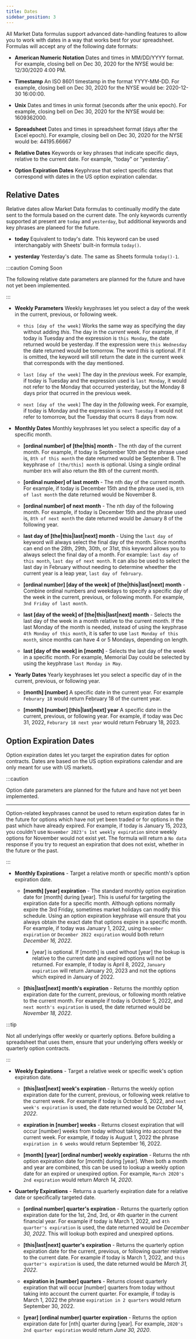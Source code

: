 ```yaml
---
title: Dates
sidebar_position: 3
---
```


All Market Data formulas support advanced date-handling features to allow you to work with dates in a way that works best for your spreadsheet. Formulas will accept any of the following date formats:

- **American Numeric Notation** Dates and times in MM/DD/YYYY format. For example, closing bell on Dec 30, 2020 for the NYSE would be: 12/30/2020 4:00 PM.

- **Timestamp** An ISO 8601 timestamp in the format YYYY-MM-DD. For example, closing bell on Dec 30, 2020 for the NYSE would be: 2020-12-30 16:00:00.

- **Unix** Dates and times in unix format (seconds after the unix epoch). For example, closing bell on Dec 30, 2020 for the NYSE would be: 1609362000.

- **Spreadsheet** Dates and times in spreadsheet format (days after the Excel epoch). For example, closing bell on Dec 30, 2020 for the NYSE would be: 44195.66667

- **Relative Dates** Keywords or key phrases that indicate specific days, relative to the current date. For example, "today" or "yesterday".

- **Option Expiration Dates** Keyphrase that select specific dates that correspond with dates in the US option expiration calendar.


## Relative Dates

Relative dates allow Market Data formulas to continually modify the date sent to the formula based on the current date. The only keywords currently supported at present are `today` and `yesterday`, but additional keywords and key phrases are planeed for the future.

- **today** Equivalent to today's date. This keyword can be used interchangably with Sheets' built-in formula `today()`.

- **yesterday** Yesterday's date. The same as Sheets formula `today()-1`.

:::caution Coming Soon

The following relative date parameters are planned for the future and have not yet been implemented.

:::

- **Weekly Parameters** Weekly keyphrases let you select a day of the week in the current, previous, or following week.

  - `this [day of the week]` Works the same way as specifying the day without adding _this_. The day in the _current_ week. For example, if today is Tuesday and the expression is `this Monday`, the date returned would be yesterday. If the expression were `this Wednesday` the date returned would be tomorrow. The word _this_ is optional. If it is omitted, the keyword will still return the date in the current week that corresponds with the day mentioned.

  - `last [day of the week]` The day in the _previous_ week. For example, if today is Tuesday and the expression used is `last Monday`, it would not refer to the Monday that occurred yesterday, but the Monday 8 days prior that ocurred in the previous week.

  - `next [day of the week]` The day in the _following_ week. For example, if today is Monday and the expression is `next Tuesday` it would not refer to tomorrow, but the Tuesday that ocurrs 8 days from now.

- **Monthly Dates** Monthly keyphrases let you select a specific day of a specific month.

  - **[ordinal number] of [the|this] month** - The nth day of the current month. For example, if today is September 10th and the phrase used is, `8th of this month` the date returned would be September 8. The keyphrase `of [the/this] month` is optional. Using a single ordinal number `8th` will also return the 8th of the current month.

  - **[ordinal number] of last month** - The nth day of the current month. For example, if today is December 15th and the phrase used is, `8th of last month` the date returned would be November 8.

  - **[ordinal number] of next month** - The nth day of the following month. For example, if today is December 15th and the phrase used is, `8th of next month` the date returned would be January 8 of the following year.

  - **last day of [the|this|last|next] month** - Using the `last day of` keyword will always select the final day of the month. Since months can end on the 28th, 29th, 30th, or 31st, this keyword allows you to always select the final day of a month. For example: `last day of this month`, `last day of next month`. It can also be used to select the last day in February without needing to determine wheether the current year is a leap year, `last day of february`.

  - **[ordinal number] [day of the week] of [the|this|last|next] month** - Combine ordinal numbers and weekdays to specify a specific day of the week in the current, previous, or following month. For example, ``3nd Friday of last month``.

  - **last [day of the week] of [the|this|last|next] month** - Selects the last day of the week in a month relative to the current month. If the last Monday of the month is needed, instead of using the keyphrase `4th Monday of this month`, it is safer to use `last Monday of this month`, since months can have 4 or 5 Mondays, depending on length. 

  - **last [day of the week] in [month]** - Selects the last day of the week in a specific month. For example, Memorial Day could be selected by using the keyphrase `last Monday in May`.

- **Yearly Dates** Yearly keyphrases let you select a specific day of in the current, previous, or following year.

  - **[month] [number]** A specific date in the current year. For example `Feburary 18` would return February 18 of the current year.

  - **[month] [number] [this|last|next] year** A specific date in the current, previous, or following year. For example, if today was Dec 31, 2022, `Feburary 18 next year` would return February 18, 2023.

## Option Expiration Dates

Option expiration dates let you target the expiration dates for option contracts. Dates are based on the US option expirations calendar and are only meant for use with US markets.

:::caution

Option date parameters are planned for the future and have not yet been implemented.

---

Option-related keyphrases cannot be used to return expiration dates far in the future for options which have not yet been traded or for options in the past which have already expired. For example, if today is January 15, 2023, you couldn't use `November 2023's 1st weekly expiration` since weekly options for November would not exist yet. The formula will return a `No data` response if you try to request an expiration that does not exist, whether in the future or the past.

:::

- **Monthly Expirations** - Target a relative month or specific month's option expiration date.

  - **[month] [year] expiration** - The standard monthly option expiration date for [month] during [year]. This is useful for targeting the expiration date for a specific month. Although options normally expire the 3rd Friday, sometimes market holidays can modify this schedule. Using an option expiration keyphrase will ensure that you always obtain the exact date that options expire in a specific month. For example, if today was January 1, 2022, using `December expiration` or `December 2022 expiration` would both return _December 16, 2022_. 

    - [year] is optional. If [month] is used without [year] the lookup is relative to the current date and expired options will not be returned. For example, if today is April 8, 2022, `January expiration` will return January 20, 2023 and not the options which expired in January of 2022.

  - **[this|last|next] month's expiration** - Returns the monthly option expiration date for the current, previous, or following month relative to the current month. For example if today is October 5, 2022, and `next month's expiration` is used, the date returned would be _November 18, 2022_.

:::tip

Not all underlyings offer weekly or quarterly options. Before building a spreadsheet that uses them, ensure that your underlying offers weekly or quarterly option contracts.

:::

- **Weekly Expirations** - Target a relative week or specific week's option expiration date.

  - **[this|last|next] week's expiration** - Returns the weekly option expiration date for the current, previous, or following week relative to the current week. For example if today is October 5, 2022, and `next week's expiration` is used, the date returned would be _October 14, 2022_.

  - **expiration in [number] weeks** - Returns closest expiration that will occur [number] weeks from today without taking into account the current week. For example, if today is August 1, 2022 the phrase `expiration in 6 weeks` would return September 16, 2022.

  - **[month] [year] [ordinal number] weekly expiration** - Returns the nth option expiration date for [month] during [year]. When both a month and year are combined, this can be used to lookup a weekly option date for an expired or unexpired option. For example, `March 2020's 2nd expiration` would return _March 14, 2020_.

- **Quarterly Expirations** - Returns a quarterly expiration date for a relative date or specifically targeted date.

  - **[ordinal number] quarter's expiration** - Returns the quarterly option expiration date for the 1st, 2nd, 3rd, or 4th quarter in the current financial year. For example if today is March 1, 2022, and `4th quarter's expiration` is used, the date returned would be _December 30, 2022_. This will lookup both expired and unexpired options.

  - **[this|last|next] quarter's expiration** - Returns the quarterly option expiration date for the current, previous, or following quarter relative to the current date. For example if today is March 1, 2022, and `this quarter's expiration` is used, the date returned would be _March 31, 2022_.

  - **expiration in [number] quarters** - Returns closest quarterly expiration that will occur [number] quarters from today without taking into account the current quarter. For example, if today is March 1, 2022 the phrase `expiration in 2 quarters` would return September 30, 2022.

  - **[year] [ordinal number] quarter expiration** - Returns the option expiration date for [nth] quarter during [year]. For example, `2020's 2nd quarter expiration` would return _June 30, 2020_.
